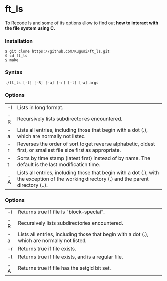 # ft_ls

To Recode ls and some of its options allow to find out **how to interact with
the file system using C.**

### Installation

```
$ git clone https://github.com/Kugumi/ft_ls.git
$ cd ft_ls
$ make
```

### Syntax

```
./ft_ls [-l] [-R] [-a] [-r] [-t] [-A] args
```

### Options
|          |        |
| ------   | ------ |
| -l | Lists in long format. |
| -R | Recursively lists subdirectories encountered. |
| -a | Lists all entries, including those that begin with a dot (.), which are normally not listed. |
| -r | Reverses the order of sort to get reverse alphabetic, oldest first, or smallest file size first as appropriate. |
| -t | Sorts by time stamp (latest first) instead of by name. The default is the last modification time. |
| -A | Lists all entries, including those that begin with a dot (.), with the exception of the working directory (.) and the parent directory (..). |

### Options
|        |        |
| ------ | ------ |
| -l | Returns true if file is "block-special". |
| -R | Recursively lists subdirectories encountered. |
| -a | Lists all entries, including those that begin with a dot (.), which are normally not listed. |
| -r | Returns true if file exists. |
| -t | Returns true if file exists, and is a regular file. |
| -A | Returns true if file has the setgid bit set. |


